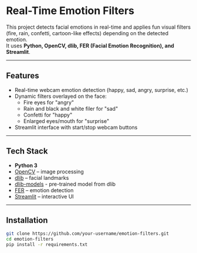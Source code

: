 # Real-Time Emotion Filters

This project detects facial emotions in real-time and applies fun visual filters (fire, rain, confetti, cartoon-like effects) depending on the detected emotion.  
It uses **Python, OpenCV, dlib, FER (Facial Emotion Recognition), and Streamlit**.

---

## Features
- Real-time webcam emotion detection (happy, sad, angry, surprise, etc.)
- Dynamic filters overlayed on the face:
  - Fire eyes for "angry"
  - Rain and black and white filer for "sad"
  - Confetti for "happy"
  - Enlarged eyes/mouth for "surprise"
- Streamlit interface with start/stop webcam buttons

---

## Tech Stack
- **Python 3**
- [OpenCV](https://opencv.org/) – image processing
- [dlib](http://dlib.net/) – facial landmarks
- [dlib-models](http://dlib.net/files/shape_predictor_68_face_landmarks.dat.bz2) - pre-trained model from dlib
- [FER](https://github.com/justinshenk/fer) – emotion detection
- [Streamlit](https://streamlit.io/) – interactive UI

---

## Installation
```bash
git clone https://github.com/your-username/emotion-filters.git
cd emotion-filters
pip install -r requirements.txt
